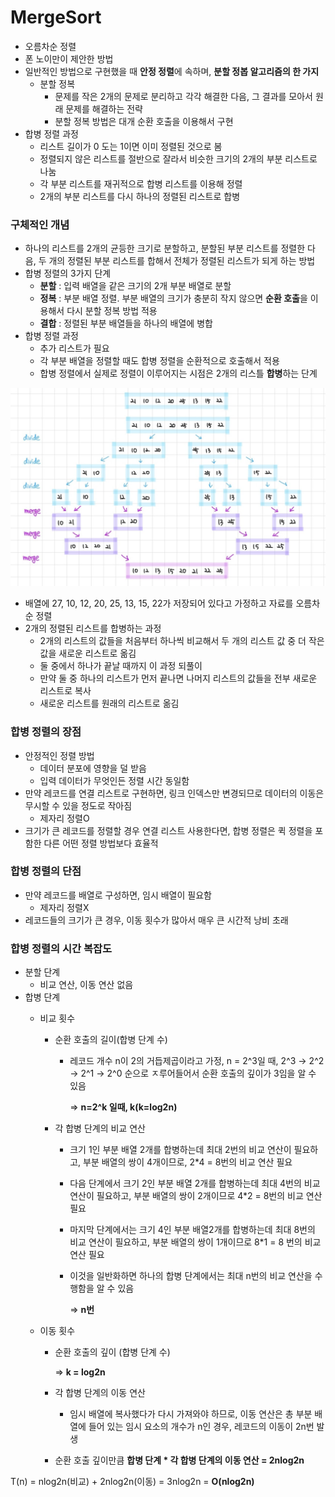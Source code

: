 # MergeSort

- 오름차순 정렬
- 폰 노이만이 제안한 방법
- 일반적인 방법으로 구현했을 때 **안정 정렬**에 속하며, **분할 정봅 알고리즘의 한 가지**
    - 분할 정복
        - 문제를 작은 2개의 문제로 분리하고 각각 해결한 다음, 그 결과를 모아서 원래 문제를 해결하는 전략
        - 분할 정복 방법은 대개 순환 호출을 이용해서 구현
- 합병 정렬 과정
    - 리스트 길이가 0 도는 1이면 이미 정렬된 것으로 봄
    - 정렬되지 않은 리스트를 절반으로 잘라서 비슷한 크기의 2개의 부분 리스트로 나눔
    - 각 부분 리스트를 재귀적으로 합병 리스트를 이용해 정렬
    - 2개의 부분 리스트를 다시 하나의 정렬된 리스트로 합병

### 구체적인 개념

- 하나의 리스트를 2개의 균등한 크기로 분할하고, 분할된 부분 리스트를 정렬한 다음, 두 개의 정렬된 부분 리스트를 합해서 전체가 정렬된 리스트가 되게 하는 방법
- 합병 정렬의 3가지 단계
    - **분할** : 입력 배열을 같은 크기의 2개 부분 배열로 분할
    - **정복** : 부분 배열 정렬. 부분 배열의 크기가 충분히 작지 않으면 **순환 호출**을 이용해서 다시 분할 정복 방법 적용
    - **결합** : 정렬된 부분 배열들을 하나의 배열에 병합
- 합병 정렬 과정
    - 추가 리스트가 필요
    - 각 부분 배열을 정렬할 때도 합병 정렬을 순환적으로 호출해서 적용
    - 합병 정렬에서 실제로 정렬이 이루어지는 시점은 2개의 리스틀 **합병**하는 단계

<img src="https://github.com/kimmy01/Today.I.Learned/blob/main/images/MergeSort1.jpg">

- 배열에 27, 10, 12, 20, 25, 13, 15, 22가 저장되어 있다고 가정하고 자료를 오름차순 정렬
- 2개의 정렬된 리스트를 합병하는 과정
    - 2개의 리스트의 값들을 처음부터 하나씩 비교해서 두 개의 리스트 값 중 더 작은 값을 새로운 리스트로 옮김
    - 둘 중에서 하나가 끝날 때까지 이 과정 되풀이
    - 만약 둘 중 하나의 리스트가 먼저 끝나면 나머지 리스트의 값들을 전부 새로운 리스트로 복사
    - 새로운 리스트를 원래의 리스트로 옮김

### 합병 정렬의 장점

- 안정적인 정렬 방법
    - 데이터 분포에 영향을 덜 받음
    - 입력 데이터가 무엇인든 정렬 시간 동일함
- 만약 레코드를 연결 리스트로 구현하면, 링크 인덱스만 변경되므로 데이터의 이동은 무시할 수 있을 정도로 작아짐
    - 제자리 정렬O
- 크기가 큰 레코드를 정렬할 경우 연결 리스트 사용한다면, 합병 정렬은 퀵 정렬을 포함한 다른 어떤 정렬 방법보다 효율적

### 합병 정렬의 단점

- 만약 레코드를 배열로 구성하면, 임시 배열이 필요함
    - 제자리 정렬X
- 레코드들의 크기가 큰 경우, 이동 횟수가 많아서 매우 큰 시간적 낭비 초래

### 합병 정렬의 시간 복잡도

- 분할 단계
    - 비교 연산, 이동 연산 없음
- 합병 단계
    - 비교 횟수
        - 순환 호출의 길이(합병 단계 수)
            - 레코드 개수 n이 2의 거듭제곱이라고 가정, n = 2^3일 때,  2^3 → 2^2 → 2^1 → 2^0 순으로 ㅈ루어들어서 순환 호출의 깊이가 3임을 알 수 있음
                
                ⇒ **n=2^k 일때, k(k=log2n)**
                
        - 각 합병 단계의 비교 연산
            - 크기 1인 부분 배열 2개를 합병하는데 최대 2번의 비교 연산이 필요하고, 부분 배열의 쌍이 4개이므로, 2*4 = 8번의 비교 연산 필요
            - 다음 단계에서 크기 2인 부분 배열 2개를 합병하는데 최대 4번의 비교 연산이 필요하고, 부분 배열의 쌍이 2개이므로 4*2 = 8번의 비교 연산 필요
            - 마지막 단계에서는 크기 4인 부분 배열2개를 합병하는데 최대 8번의 비교 연산이 필요하고, 부분 배열의 쌍이 1개이므로 8*1 = 8 번의 비교 연산 필요
            - 이것을 일반화하면 하나의 합병 단계에서는 최대 n번의 비교 연산을 수행함을 알 수 있음
                
                ⇒ **n번**
                
    - 이동 횟수
        - 순환 호출의 깊이 (합병 단계 수)
            
            ⇒ **k = log2n**
            
        - 각 합병 단계의 이동 연산
            - 임시 배열에 복사했다가 다시 가져와야 하므로, 이동 연산은 총 부분 배열에 들어 있는 임시 요소의 개수가 n인 경우, 레코드의 이동이 2n번 발생
        - 순환 호출 깊이만큼 **합병 단계 * 각 합병 단계의 이동 연산 = 2nlog2n**

T(n) = nlog2n(비교) + 2nlog2n(이동) = 3nlog2n = **O(nlog2n)**
